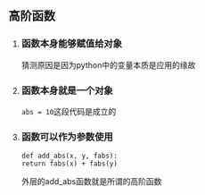 ## 高阶函数
1. ### 函数本身能够赋值给对象
    猜测原因是因为python中的变量本质是应用的缘故
2. ### 函数本身就是一个对象
    `abs = 10`这段代码是成立的
3. ### 函数可以作为参数使用
    ```
   def add_abs(x, y, fabs):
    return fabs(x) + fabs(y)
   ```
   外层的add_abs函数就是所谓的高阶函数
